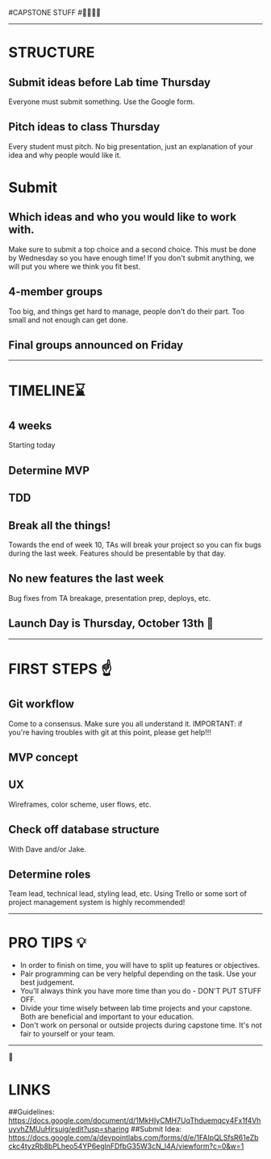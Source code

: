 #CAPSTONE STUFF
#:womans_hat::moyai::womans_hat::moyai:

---

# STRUCTURE

## Submit ideas before Lab time Thursday

Everyone must submit something.  Use the Google form.

## Pitch ideas to class Thursday

Every student must pitch.  No big presentation, just an explanation of your idea and why people would like it.

# Submit

## Which ideas and who you would like to work with.

Make sure to submit a top choice and a second choice. This must be done by Wednesday so you have enough time!  If you don't submit anything, we will put you where we think you fit best.

## 4-member groups

Too big, and things get hard to manage, people don't do their part.  Too small and not enough can get done.

## Final groups announced on Friday

---

# TIMELINE:hourglass:

## 4 weeks

Starting today

## Determine MVP

## TDD

## Break all the things!

Towards the end of week 10, TAs will break your project so you can fix bugs during the last week.  Features should be presentable by that day.

## No new features the last week

Bug fixes from TA breakage, presentation prep, deploys, etc.

## Launch Day is Thursday, October 13th :tada:

---

# FIRST STEPS :point_up:

## Git workflow

Come to a consensus. Make sure you all understand it. IMPORTANT: if you're having troubles with git at this point, please get help!!!

## MVP concept

## UX

Wireframes, color scheme, user flows, etc.

## Check off database structure

With Dave and/or Jake.

## Determine roles

Team lead, technical lead, styling lead, etc. Using Trello or some sort of project management system is highly recommended!

---

# PRO TIPS :bulb:

- In order to finish on time, you will have to split up features or objectives.  
- Pair programming can be very helpful depending on the task.  Use your best judgement.  
- You'll always think you have more time than you do - DON'T PUT STUFF OFF.
- Divide your time wisely between lab time projects and your capstone.  Both are beneficial and important to your education.
- Don't work on personal or outside projects during capstone time.  It's not fair to yourself or your team.

---

:poop:

# LINKS
##Guidelines:
https://docs.google.com/document/d/1MkHIyCMH7UqThduemqcy4Fx1f4VhuyvhZMUuHjrsuig/edit?usp=sharing
##Submit Idea:
https://docs.google.com/a/devpointlabs.com/forms/d/e/1FAIpQLSfsR61eZbckc4tyzRb8bPLheo54YP6eglnFDfbG35W3cN_l4A/viewform?c=0&w=1
